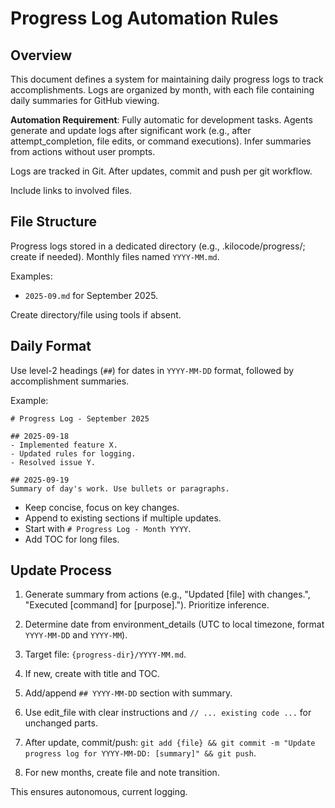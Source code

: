 # Progress Log Automation Rules

## Overview

This document defines a system for maintaining daily progress logs to track accomplishments. Logs are organized by month, with each file containing daily summaries for GitHub viewing.

**Automation Requirement**: Fully automatic for development tasks. Agents generate and update logs after significant work (e.g., after attempt_completion, file edits, or command executions). Infer summaries from actions without user prompts.

Logs are tracked in Git. After updates, commit and push per git workflow.

Include links to involved files.

## File Structure

Progress logs stored in a dedicated directory (e.g., .kilocode/progress/; create if needed). Monthly files named `YYYY-MM.md`.

Examples:
- `2025-09.md` for September 2025.

Create directory/file using tools if absent.

## Daily Format

Use level-2 headings (`##`) for dates in `YYYY-MM-DD` format, followed by accomplishment summaries.

Example:

```
# Progress Log - September 2025

## 2025-09-18
- Implemented feature X.
- Updated rules for logging.
- Resolved issue Y.

## 2025-09-19
Summary of day's work. Use bullets or paragraphs.
```

- Keep concise, focus on key changes.
- Append to existing sections if multiple updates.
- Start with `# Progress Log - Month YYYY`.
- Add TOC for long files.

## Update Process

1. Generate summary from actions (e.g., "Updated [file] with changes.", "Executed [command] for [purpose]."). Prioritize inference.

2. Determine date from environment_details (UTC to local timezone, format `YYYY-MM-DD` and `YYYY-MM`).

3. Target file: `{progress-dir}/YYYY-MM.md`.

4. If new, create with title and TOC.

5. Add/append `## YYYY-MM-DD` section with summary.

6. Use edit_file with clear instructions and `// ... existing code ...` for unchanged parts.

7. After update, commit/push: `git add {file} && git commit -m "Update progress log for YYYY-MM-DD: [summary]" && git push`.

8. For new months, create file and note transition.

This ensures autonomous, current logging.